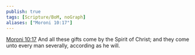 ```yaml
---
publish: true
tags: [Scripture/BoM, noGraph]
aliases: ["Moroni 10:17"]
---
```

[Moroni 10:17](https://churchofjesuschrist.org/study/scriptures/bofm/moro/10?lang=eng&id=p17#p17) And all these gifts come by the Spirit of Christ; and they come unto every man severally, according as he will.
